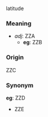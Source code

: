 latitude
### Meaning
+ _adj_: ZZA
    + __eg__: ZZB

### Origin

ZZC

### Synonym

__eg__: ZZD

+ ZZE


